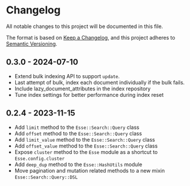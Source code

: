 # Changelog

All notable changes to this project will be documented in this file.

The format is based on [Keep a Changelog](https://keepachangelog.com/en/1.0.0/), and this project adheres to [Semantic Versioning](https://semver.org/spec/v2.0.0.html).

## 0.3.0 - 2024-07-10
* Extend bulk indexing API to support `update`.
* Last attempt of bulk, index each document individually if the bulk fails.
* Include lazy_document_attributes in the index repository
* Tune index settings for better performance during index reset

## 0.2.4 - 2023-11-15
* Add `limit` method to the `Esse::Search::Query` class
* Add `offset` method to the `Esse::Search::Query` class
* Add `limit_value` method to the `Esse::Search::Query` class
* Add `offset_value` method to the `Esse::Search::Query` class
* Expose `cluster` method to the `Esse` module as a shortcut to `Esse.config.cluster`
* Add `deep_dup` method to the `Esse::HashUtils` module
* Move pagination and mutation related methods to a new mixin `Esse::Search::Query::DSL`
